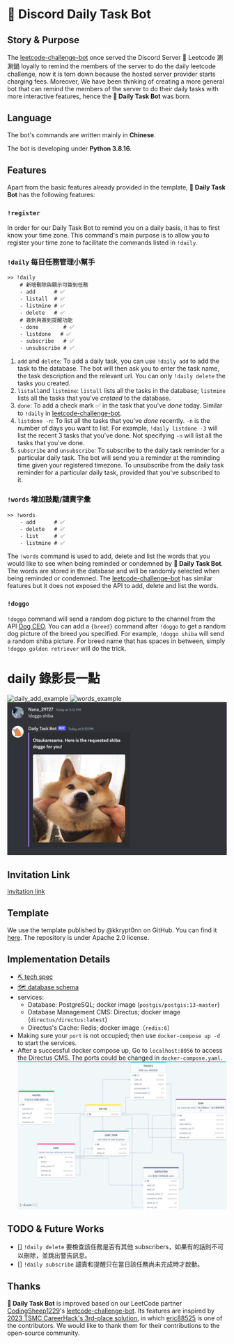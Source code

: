 # 🤖 Discord Daily Task Bot
<!-- todo: 補上下 command 時的圖片 -->

## Story & Purpose
The [leetcode-challenge-bot](https://github.com/CodingSheep1229/leetcode-challenge-bot) once served the Discord Server 🥘 Leetcode 涮涮鍋 loyally to remind the members of the server to do the daily leetcode challenge, now it is torn down because the hosted server provider starts charging fees. Moreover, We have been thinking of creating a more general bot that can remind the members of the server to do their daily tasks with more interactive features, hence the **🤖 Daily Task Bot** was born.

## Language
The bot's commands are written mainly in **Chinese**.

The bot is developing under **Python 3.8.16**.

## Features

Apart from the basic features already provided in the template, **🤖 Daily Task Bot** has the following features:

### `!register`
In order for our Daily Task Bot to remind you on a daily basis, it has to first know your time zone. This command's main purpose is to allow you to register your time zone to facilitate the commands listed in `!daily`.

### `!daily` 每日任務管理小幫手
```
>> !daily
    # 新增刪除與顯示可簽到任務
    - add      # ✅
    - listall  # ✅
    - listmine # ✅
    - delete   # ✅
    # 簽到與簽到提醒功能
    - done        # ✅
    - listdone   # ✅
    - subscribe   # ✅
    - unsubscribe # ✅
```
1. `add` and `delete`:
    To add a daily task, you can use `!daily add` to add the task to the database. The bot will then ask you to enter the task name, the task description and the relevant url. You can only `!daily delete` the tasks you created.
2. `listall`and `listmine`:
    `listall` lists all the tasks in the database; `listmine` lists all the tasks that you've *cretaed* to the database.
3. `done`:
    To add a check mark ✅ in the task that you've *done* today. Similar to `!daily` in [leetcode-challenge-bot](https://github.com/CodingSheep1229/leetcode-challenge-bot).
4. `listdone -n`:
    To list all the tasks that you've *done* recently. `-n` is the number of days you want to list. For example, `!daily listdone -3` will list the recent 3 tasks that you've done. Not specifying `-n` will list all the tasks that you've done.
5. `subscribe` and `unsubscribe`:
    To subscribe to the daily task reminder for a particular daily task. The bot will send you a reminder at the reminding time given your registered timezone.  To unsubscribe from the daily task reminder for a particular daily task, provided that you've subscribed to it.


### `!words` 增加鼓勵/譴責字彙
```
>> !words
    - add      # ✅
    - delete   # ✅
    - list     # ✅
    - listmine # ✅
```
The `!words` command is used to add, delete and list the words that you would like to see when being reminded or condemned by **🤖 Daily Task Bot**. The words are stored in the database and will be randomly selected when being reminded or condemned. The [leetcode-challenge-bot](https://github.com/CodingSheep1229/leetcode-challenge-bot) has similar features but it does not exposed the API to add, delete and list the words.

### `!doggo`

`!doggo` command will send a random dog picture to the channel from the API [Dog CEO](https://dog.ceo/dog-api/).
You can add a `{breed}` command after `!doggo` to get a random dog picture of the breed you specified. For example, `!doggo shiba` will send a random shiba picture. For breed name that has spaces in between, simply `!doggo golden retriever` will do the trick.
#  daily 錄影長一點
![daily_add_example](imgs/examples/daily_add.gif)
![words_example](imgs/examples/words.gif)
![doggo_example](imgs/examples/doggo.png)






## Invitation Link
[invitation link](https://discordapp.com/oauth2/authorize?&client_id=1073453945688698970&scope=bot+applications.commands&permissions=8)

## Template
We use the template published by @kkrypt0nn on GitHub. You can find it [here](https://github.com/kkrypt0nn/Python-Discord-Bot-Template). The repository is under Apache 2.0 license.

## Implementation Details
- [⛏ tech spec](https://hackmd.io/rPEiqT5rSDOqIbWgoaPX5A)
- [🗺 database schema](https://drawsql.app/teams/leetcode-bot/diagrams/db/embed)
- services:
    - Database: PostgreSQL; docker image (`postgis/postgis:13-master`)
    - Database Management CMS: Directus; docker image (`directus/directus:latest`)
    - Directus's Cache: Redis; docker image（`redis:6`）
- Making sure your `port` is not occupied; then use `docker-compose up -d` to start the services.
- After a successful docker compose up, Go to `localhost:8056` to access the Directus CMS. The ports could be changed in `docker-compose.yaml`.
![db](imgs/PostgreSQL_db_ER_diagram.png)

## TODO & Future Works
- [] `!daily delete` 要檢查該任務是否有其他 subscribers，如果有的話則不可以刪除，並跳出警告訊息。
- [] `!daily subscribe` 譴責和提醒只在當日該任務尚未完成時才啟動。

## Thanks
**🤖 Daily Task Bot** is improved based on our LeetCode partner [CodingSheep1229](https://github.com/CodingSheep1229)'s [leetcode-challenge-bot](https://github.com/CodingSheep1229/leetcode-challenge-bot). Its features are inspired by [2023 TSMC CareerHack's 3rd-place solution](https://github.com/yiting-tom/TSMC-careerhack-2023-3rd-place-solution), in which [eric88525](https://github.com/eric88525) is one of the contributors. We would like to thank them for their contributions to the open-source community.
